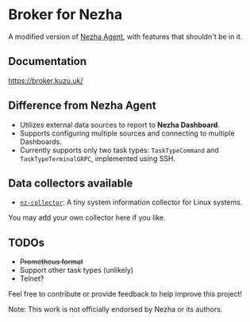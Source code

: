 # Broker for Nezha

A modified version of [Nezha Agent](https://github.com/nezhahq/agent), with features that shouldn't be in it.

## Documentation
<https://broker.kuzu.uk/>

## Difference from Nezha Agent
- Utilizes external data sources to report to **Nezha Dashboard**.
- Supports configuring multiple sources and connecting to multiple Dashboards.
- Currently supports only two task types: `TaskTypeCommand` and `TaskTypeTerminalGRPC`, implemented using SSH.

## Data collectors available
- [`nz-collector`](https://git.kuzu.uk/nz-collector.git/): A tiny system information collector for Linux systems.

You may add your own collector here if you like.

## TODOs
- ~~Prometheus format~~
- Support other task types (unlikely)
- Telnet?

Feel free to contribute or provide feedback to help improve this project!

Note: This work is not officially endorsed by Nezha or its authors.
